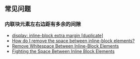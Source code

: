 ## 常见问题

### 内联块元素左右边距有多余的间隙

- [display: inline-block extra margin [duplicate]](https://stackoverflow.com/questions/1833734/display-inline-block-extra-margin)
- [How do I remove the space between inline-block elements?](https://stackoverflow.com/questions/5078239/how-do-i-remove-the-space-between-inline-block-elements)
- [Remove Whitespace Between Inline-Block Elements](https://davidwalsh.name/remove-whitespace-inline-block)
- [Fighting the Space Between Inline Block Elements](https://css-tricks.com/fighting-the-space-between-inline-block-elements/)
